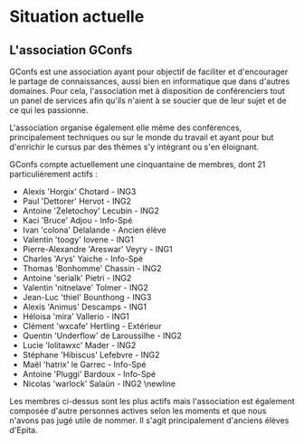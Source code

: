 # Situation actuelle

## L'association GConfs


GConfs est une association ayant pour objectif de faciliter et d'encourager le
partage de connaissances, aussi bien en informatique que dans d'autres
domaines. Pour cela, l'association met à disposition de conférenciers tout un
panel de services afin qu'ils n'aient à se soucier que de leur sujet et de ce
qui les passionne.

L'association organise également elle même des conférences, principalement
techniques ou sur le monde du travail et ayant pour but d'enrichir le cursus
par des thèmes s'y intégrant ou s'en éloignant.

GConfs compte actuellement une cinquantaine de membres, dont 21
particulièrement actifs :

* Alexis 'Horgix' Chotard - ING3
* Paul 'Dettorer' Hervot - ING2
* Antoine 'Zeletochoy' Lecubin - ING2
* Kaci 'Bruce' Adjou - Info-Spé
* Ivan 'colona' Delalande - Ancien élève
* Valentin 'toogy' Iovene - ING1
* Pierre-Alexandre 'Areswar' Veyry - ING1
* Charles 'Arys' Yaiche - Info-Spé
* Thomas 'Bonhomme' Chassin - ING2
* Antoine 'serialk' Pietri - ING2
* Valentin 'nitnelave' Tolmer - ING2
* Jean-Luc 'thiel' Bounthong - ING3
* Alexis 'Animus' Descamps - ING1
* Héloisa 'mira' Vallerio - ING1
* Clément 'wxcafe' Hertling - Extérieur
* Quentin 'Underflow' de Laroussilhe - ING2
* Lucie 'lolitawxc' Mader - ING2
* Stéphane 'Hibiscus' Lefebvre - ING2
* Maël 'hatrix' le Garrec - Info-Spé
* Antoine 'Pluggi' Bardoux - Info-Spé
* Nicolas 'warlock' Salaün - ING2
\newline

Les membres ci-dessus sont les plus actifs mais l'association est également
composée d'autre personnes actives selon les moments et que nous n'avons pas
jugé utile de nommer. Il s'agit principalement d'anciens élèves d'Epita.
